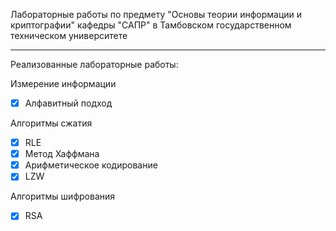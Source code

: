  Лабораторные работы по предмету "Основы теории информации и криптографии" кафедры "САПР" в Тамбовском государственном техническом университете
 
 ---
 Реализованные лабораторные работы:
 
 Измерение информации 
 - [x] Алфавитный подход

Алгоритмы сжатия
 - [x] RLE
 - [x] Метод Хаффмана
 - [x] Арифметическое кодирование
 - [x] LZW

Алгоритмы шифрования
 - [x] RSA
